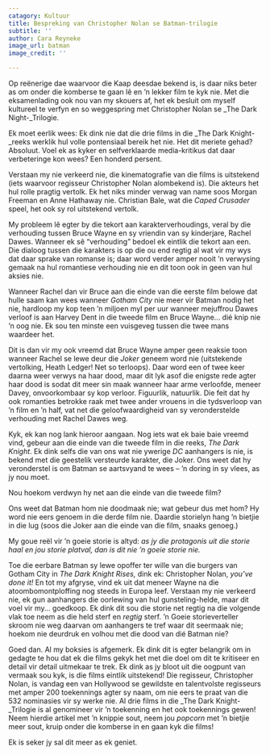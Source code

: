 ```yaml
---
catagory: Kultuur
title: Bespreking van Christopher Nolan se Batman-trilogie
subtitle: ''
author: Cara Reyneke
image_url: batman
image_credit: ''

---
```

Op reënerige dae waarvoor die Kaap deesdae bekend is, is daar niks beter as om onder die komberse te gaan lê en ’n lekker film te kyk nie. Met die eksamenlading ook nou van my skouers af, het ek besluit om myself kultureel te verfyn en so weggespring met Christopher Nolan se _The Dark Night-_Trilogie.

Ek moet eerlik wees: Ek dink nie dat die drie films in die _The Dark Knight-_reeks werklik hul volle pontensiaal bereik het nie. Het dit meriete gehad? Absoluut. Voel ek as kyker en selfverklaarde media-kritikus dat daar verbeteringe kon wees? Een honderd persent.

Verstaan my nie verkeerd nie, die kinematografie van die films is uitstekend (iets waarvoor regisseur Christopher Nolan alombekend is). Die akteurs het hul rolle pragtig vertolk. Ek het niks minder verwag van name soos Morgan Freeman en Anne Hathaway nie. Christian Bale, wat die _Caped Crusader_ speel, het ook sy rol uitstekend vertolk.

My probleem lê egter by die tekort aan karakterverhoudings, veral by die verhouding tussen Bruce Wayne en sy vriendin van sy kinderjare, Rachel Dawes. Wanneer ek sê “verhouding” bedoel ek eintlik die tekort aan een. Die dialoog tussen die karakters is op die ou end regtig al wat vir my wys dat daar sprake van romanse is; daar word verder amper nooit ’n verwysing gemaak na hul romantiese verhouding nie en dit toon ook in geen van hul aksies nie.

Wanneer Rachel dan vir Bruce aan die einde van die eerste film belowe dat hulle saam kan wees wanneer _Gotham City_ nie meer vir Batman nodig het nie, hardloop my kop teen ’n miljoen myl per uur wanneer mejuffrou Dawes verloof is aan Harvey Dent in die tweede film en Bruce Wayne... dié knip nie ’n oog nie. Ek sou ten minste een vuisgeveg tussen die twee mans waardeer het.

Dit is dan vir my ook vreemd dat Bruce Wayne amper geen reaksie toon wanneer Rachel se lewe deur die _Joker_ geneem word nie (uitstekende vertolking, Heath Ledger! Net so terloops). Daar word een of twee keer daarna weer verwys na haar dood, maar dit lyk asof die enigste rede agter haar dood is sodat dit meer sin maak wanneer haar arme verloofde, meneer Davey, onvoorkombaar sy kop verloor. Figuurlik, natuurlik. Die feit dat hy ook romanties betrokke raak met twee ander vrouens in die tydsverloop van ’n film en ’n half, vat net die geloofwaardigheid van sy veronderstelde verhouding met Rachel Dawes weg.

Kyk, ek kan nog lank hieroor aangaan. Nog iets wat ek baie baie vreemd vind, gebeur aan die einde van die tweede film in die reeks, _The Dark Knight_. Ek dink selfs die van ons wat nie ywerige _DC_ aanhangers is nie, is bekend met die geestelik versteurde karakter, die Joker. Ons weet dat hy veronderstel is om Batman se aartsvyand te wees – ’n doring in sy vlees, as jy nou moet.

Nou hoekom verdwyn hy net aan die einde van die tweede film?

Ons weet dat Batman hom nie doodmaak nie; wat gebeur dus met hom? Hy word nie eers genoem in die derde film nie. Daardie storielyn hang ’n bietjie in die lug (soos die Joker aan die einde van die film, snaaks genoeg.)

My goue reël vir ’n goeie storie is altyd: _as jy die protagonis uit die storie haal en jou storie platval, dan is dit nie ’n goeie storie nie._

Toe die eerbare Batman sy lewe opoffer ter wille van die burgers van Gotham City in _The Dark Knight Rises,_ dink ek: Christopher Nolan, _you’ve done it!_ En tot my afgryse, vind ek uit dat meneer Wayne na die atoombomontploffing nog steeds in Europa leef. Verstaan my nie verkeerd nie, ek gun aanhangers die oorlewing van hul gunsteling-helde, maar dit voel vir my... goedkoop. Ek dink dit sou die storie net regtig na die volgende vlak toe neem as die held sterf en _regtig_ sterf. ’n Goeie storieverteller skroom nie weg daarvan om aanhangers te tref waar dit seermaak nie; hoekom nie deurdruk en volhou met die dood van dié Batman nie?

Goed dan. Al my boksies is afgemerk. Ek dink dit is egter belangrik om in gedagte te hou dat ek die films gekyk het met die doel om dit te kritiseer en detail vir detail uitmekaar te trek. Ek dink as jy bloot uit die oogpunt van vermaak sou kyk, is die films eintlik uitstekend! Die regisseur, Christopher Nolan, is vandag een van Hollywood se gewildste en talentvolste regisseurs met amper 200 toekennings agter sy naam, om nie eers te praat van die 532 nominasies vir sy werke nie. Al drie films in die _The Dark Knight-_Trilogie is al genomineer vir ’n toekenning en het ook toekennings gewen! Neem hierdie artikel met ’n knippie sout, neem jou _popcorn_ met ’n bietjie meer sout, kruip onder die komberse in en gaan kyk die films!

Ek is seker jy sal dit meer as ek geniet.